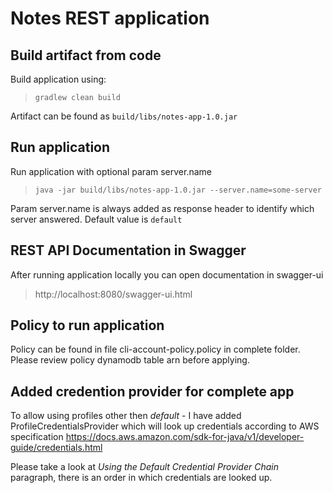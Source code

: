 # Notes REST application #

## Build artifact from code ##
Build application using: 
> `gradlew clean build`

Artifact can be found as `build/libs/notes-app-1.0.jar`

## Run application ##
Run application with optional param server.name
> `java -jar build/libs/notes-app-1.0.jar --server.name=some-server`

Param server.name is always added as response header to identify which server answered.
Default value is `default`

## REST API Documentation in Swagger ##
After running application locally you can open documentation in swagger-ui
> http://localhost:8080/swagger-ui.html 

## Policy to run application ##
Policy can be found in file cli-account-policy.policy in complete folder. 
Please review policy dynamodb table arn before applying.

## Added credention provider for complete app ##
To allow using profiles other then *default* - I have added ProfileCredentialsProvider which will look up credentials according to AWS specification 
https://docs.aws.amazon.com/sdk-for-java/v1/developer-guide/credentials.html

Please take a look at *Using the Default Credential Provider Chain* paragraph, there is an order in which credentials are looked up.